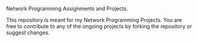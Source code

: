Network Programming Assignments and Projects. 

This repository is meant for my Network Programming Projects. You are free to contribute to any of the ongoing projects by forking the repository or suggest changes.
